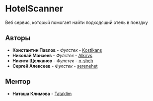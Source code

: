 # HotelScanner

Веб сервис, который помогает найти подходящий отель в поездку

## Авторы

* **Константин Павлов** - *Фулстек* - [Kostikans](https://github.com/Kostikans)
* **Николай Манзеев** - *Фулстек* - [Alkirys](https://github.com/Alkirys)
* **Никита Щелканов** - *Фулстек* - [n-shch](https://github.com/n-shch')
* **Сергей Алексеев** - *Фулстек* - [serenehet](https://github.com/serenehet)

## Ментор
* **Наташа Климова** - [Tataklim](https://github.com/Tataklim)



